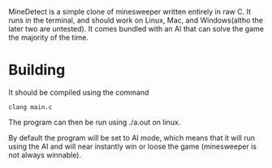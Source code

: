 MineDetect is a simple clone of minesweeper written entirely in raw C. It runs in the terminal, and should work on Linux, Mac, and Windows(altho the later two are untested). It comes bundled with an AI that can solve the game the majority of the time.

# Building
It should be compiled using the command
```
clang main.c
```

The program can then be run using ./a.out on linux.

By default the program will be set to AI mode, which means that it will run using the AI and will near instantly win or loose the game (minesweeper is not always winnable).
